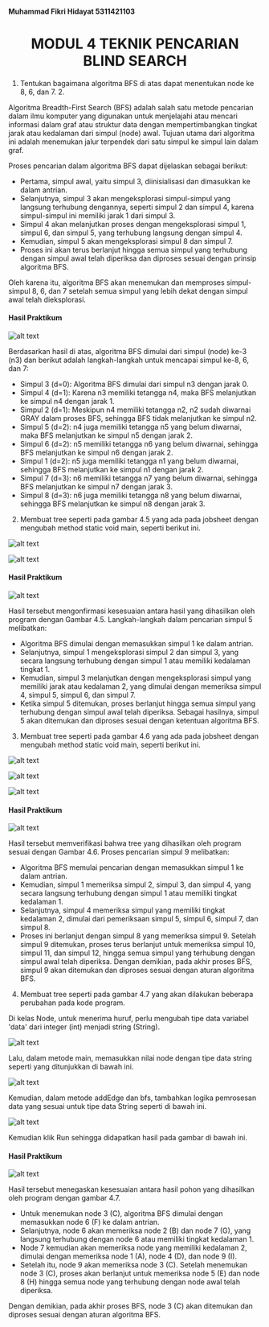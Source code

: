 #### Muhammad Fikri Hidayat 5311421103

<center><h1>MODUL 4 TEKNIK PENCARIAN BLIND SEARCH</h1></center>

1. Tentukan bagaimana algoritma BFS di atas dapat menentukan node ke 8, 6, dan 7. 2. 


Algoritma Breadth-First Search (BFS) adalah salah satu metode pencarian dalam ilmu komputer yang digunakan untuk menjelajahi atau mencari informasi dalam graf atau struktur data dengan mempertimbangkan tingkat jarak atau kedalaman dari simpul (node) awal. Tujuan utama dari algoritma ini adalah menemukan jalur terpendek dari satu simpul ke simpul lain dalam graf.

Proses pencarian dalam algoritma BFS dapat dijelaskan sebagai berikut:

- Pertama, simpul awal, yaitu simpul 3, diinisialisasi dan dimasukkan ke dalam antrian.
- Selanjutnya, simpul 3 akan mengeksplorasi simpul-simpul yang langsung terhubung dengannya, seperti simpul 2 dan simpul 4, karena simpul-simpul ini memiliki jarak 1 dari simpul 3.
- Simpul 4 akan melanjutkan proses dengan mengeksplorasi simpul 1, simpul 6, dan simpul 5, yang terhubung langsung dengan simpul 4.
- Kemudian, simpul 5 akan mengeksplorasi simpul 8 dan simpul 7.
- Proses ini akan terus berlanjut hingga semua simpul yang terhubung dengan simpul awal telah diperiksa dan diproses sesuai dengan prinsip algoritma BFS.

Oleh karena itu, algoritma BFS akan menemukan dan memproses simpul-simpul 8, 6, dan 7 setelah semua simpul yang lebih dekat dengan simpul awal telah dieksplorasi.

#### Hasil Praktikum

![alt text](https://github.com/MFikriHidayat/Fikri/blob/main/hasil%20nomor%201.png)

Berdasarkan hasil di atas, algoritma BFS dimulai dari simpul (node) ke-3 (n3) dan berikut adalah langkah-langkah untuk mencapai simpul ke-8, 6, dan 7:
- Simpul 3 (d=0): Algoritma BFS dimulai dari simpul n3 dengan jarak 0.
- Simpul 4 (d=1): Karena n3 memiliki tetangga n4, maka BFS melanjutkan ke simpul n4 dengan jarak 1.
- Simpul 2 (d=1): Meskipun n4 memiliki tetangga n2, n2 sudah diwarnai GRAY dalam proses BFS, sehingga BFS tidak melanjutkan ke simpul n2.
- Simpul 5 (d=2): n4 juga memiliki tetangga n5 yang belum diwarnai, maka BFS melanjutkan ke simpul n5 dengan jarak 2.
- Simpul 6 (d=2): n5 memiliki tetangga n6 yang belum diwarnai, sehingga BFS melanjutkan ke simpul n6 dengan jarak 2.
- Simpul 1 (d=2): n5 juga memiliki tetangga n1 yang belum diwarnai, sehingga BFS melanjutkan ke simpul n1 dengan jarak 2.
- Simpul 7 (d=3): n6 memiliki tetangga n7 yang belum diwarnai, sehingga BFS melanjutkan ke simpul n7 dengan jarak 3.
- Simpul 8 (d=3): n6 juga memiliki tetangga n8 yang belum diwarnai, sehingga BFS melanjutkan ke simpul n8 dengan jarak 3.

2. Membuat tree seperti pada gambar 4.5 yang ada pada jobsheet dengan mengubah method static void main, seperti berikut ini.

![alt text](https://github.com/MFikriHidayat/Fikri/blob/main/code%20nomor%202-1.png)

![alt text](https://github.com/MFikriHidayat/Fikri/blob/main/code%20nomor%202-2.png)

#### Hasil Praktikum

![alt text](https://github.com/MFikriHidayat/Fikri/blob/main/hasil%20nomor2.png)

Hasil tersebut mengonfirmasi kesesuaian antara hasil yang dihasilkan oleh program dengan Gambar 4.5. Langkah-langkah dalam pencarian simpul 5 melibatkan:
- Algoritma BFS dimulai dengan memasukkan simpul 1 ke dalam antrian.
- Selanjutnya, simpul 1 mengeksplorasi simpul 2 dan simpul 3, yang secara langsung terhubung dengan simpul 1 atau memiliki kedalaman tingkat 1.
- Kemudian, simpul 3 melanjutkan dengan mengeksplorasi simpul yang memiliki jarak atau kedalaman 2, yang dimulai dengan memeriksa simpul 4, simpul 5, simpul 6, dan simpul 7.
- Ketika simpul 5 ditemukan, proses berlanjut hingga semua simpul yang terhubung dengan simpul awal telah diperiksa. Sebagai hasilnya, simpul 5 akan ditemukan dan diproses sesuai dengan ketentuan algoritma BFS.

3.	Membuat tree seperti pada gambar 4.6 yang ada pada jobsheet dengan mengubah method static void main, seperti berikut ini.

![alt text](https://github.com/MFikriHidayat/Fikri/blob/main/code%20nomor%203-1.png)

![alt text](https://github.com/MFikriHidayat/Fikri/blob/main/code%20nomor%203-2.png)

![alt text](https://github.com/MFikriHidayat/Fikri/blob/main/code%20nomor%203-3.png)

#### Hasil Praktikum

![alt text](https://github.com/MFikriHidayat/Fikri/blob/main/hasil%20nomor3.png)

Hasil tersebut memverifikasi bahwa tree yang dihasilkan oleh program sesuai dengan Gambar 4.6. Proses pencarian simpul 9 melibatkan:
- Algoritma BFS memulai pencarian dengan memasukkan simpul 1 ke dalam antrian.
- Kemudian, simpul 1 memeriksa simpul 2, simpul 3, dan simpul 4, yang secara langsung terhubung dengan simpul 1 atau memiliki tingkat kedalaman 1.
- Selanjutnya, simpul 4 memeriksa simpul yang memiliki tingkat kedalaman 2, dimulai dari pemeriksaan simpul 5, simpul 6, simpul 7, dan simpul 8.
- Proses ini berlanjut dengan simpul 8 yang memeriksa simpul 9. Setelah simpul 9 ditemukan, proses terus berlanjut untuk memeriksa simpul 10, simpul 11, dan simpul 12, hingga semua simpul yang terhubung dengan simpul awal telah diperiksa. Dengan demikian, pada akhir proses BFS, simpul 9 akan ditemukan dan diproses sesuai dengan aturan algoritma BFS.

4.	Membuat tree seperti pada gambar 4.7 yang akan dilakukan beberapa perubahan pada kode program.

Di kelas Node, untuk menerima huruf, perlu mengubah tipe data variabel 'data' dari integer (int) menjadi string (String).

![alt text](https://github.com/MFikriHidayat/Fikri/blob/main/code%20nomor%204-1.png)

Lalu, dalam metode main, memasukkan nilai node dengan tipe data string seperti yang ditunjukkan di bawah ini.

![alt text](https://github.com/MFikriHidayat/Fikri/blob/main/code%20nomor%204-2.png)

Kemudian, dalam metode addEdge dan bfs, tambahkan logika pemrosesan data yang sesuai untuk tipe data String seperti di bawah ini.

![alt text](https://github.com/MFikriHidayat/Fikri/blob/main/code%20nomor%204-3.png)

Kemudian klik Run sehingga didapatkan hasil pada gambar di bawah ini.

#### Hasil Praktikum

![alt text](https://github.com/MFikriHidayat/Fikri/blob/main/hasil%20nomor4.png)

Hasil tersebut menegaskan kesesuaian antara hasil pohon yang dihasilkan oleh program dengan gambar 4.7. 
- Untuk menemukan node 3 (C), algoritma BFS dimulai dengan memasukkan node 6 (F) ke dalam antrian. 
- Selanjutnya, node 6 akan memeriksa node 2 (B) dan node 7 (G), yang langsung terhubung dengan node 6 atau memiliki tingkat kedalaman 1. 
- Node 7 kemudian akan memeriksa node yang memiliki kedalaman 2, dimulai dengan memeriksa node 1 (A), node 4 (D), dan node 9 (I).
- Setelah itu, node 9 akan memeriksa node 3 (C). Setelah menemukan node 3 (C), proses akan berlanjut untuk memeriksa node 5 (E) dan node 8 (H) hingga semua node yang terhubung dengan node awal telah diperiksa.

Dengan demikian, pada akhir proses BFS, node 3 (C) akan ditemukan dan diproses sesuai dengan aturan algoritma BFS.

